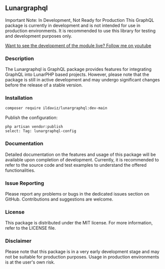 ## Lunargraphql
Important Note: In Development, Not Ready for Production
This GraphQL package is currently in development and is not intended for use in production environments. It is recommended to use this library for testing and development purposes only.

[Want to see the development of the module live? Follow me on youtube]([https://link-url-here.org](https://www.youtube.com/channel/UCoYVGCi7CCOE2RueMjPl4_w))


### Description
The Lunargraphql is GraphQL package provides features for integrating GraphQL into LunarPHP based projects. However, please note that the package is still in active development and may undergo significant changes before the release of a stable version.

### Installation
``` bash
composer require ildaviz/lunargraphql:dev-main
```

Publish the configuration:
```
php artisan vendor:publish
select: Tag: lunargraphql-config
```

### Documentation
Detailed documentation on the features and usage of this package will be available upon completion of development. Currently, it is recommended to refer to the source code and test examples to understand the offered functionalities.

### Issue Reporting
Please report any problems or bugs in the dedicated issues section on GitHub. Contributions and suggestions are welcome.

### License
This package is distributed under the MIT license. For more information, refer to the LICENSE file.

### Disclaimer
Please note that this package is in a very early development stage and may not be suitable for production purposes. Usage in production environments is at the user's own risk.
